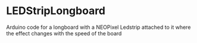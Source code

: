 # LEDStripLongboard
Arduino code for a longboard with a NEOPixel Ledstrip attached to it where the effect changes with the speed of the board
